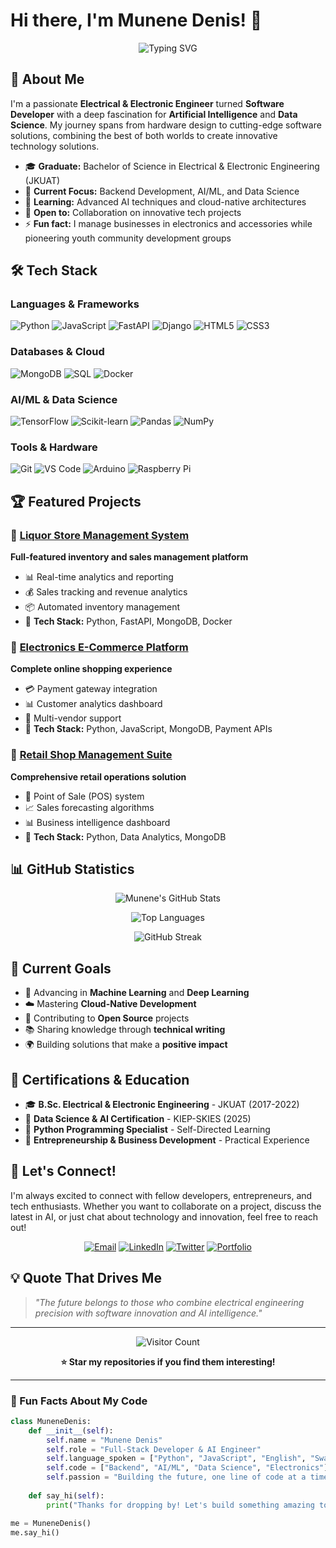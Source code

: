 # Hi there, I'm Munene Denis! 👋

<div align="center">
  
  ![Typing SVG](https://readme-typing-svg.herokuapp.com?font=Orbitron&size=30&pause=1000&color=00D4FF&center=true&vCenter=true&width=600&lines=Electrical+%26+Electronic+Engineer;Fullstack+Developer;AI+%26+Data+Science+Enthusiast;Tech+Entrepreneur;Welcome+to+my+Digital+Universe!)
  
</div>

## 🚀 About Me

I'm a passionate **Electrical & Electronic Engineer** turned **Software Developer** with a deep fascination for **Artificial Intelligence** and **Data Science**. My journey spans from hardware design to cutting-edge software solutions, combining the best of both worlds to create innovative technology solutions.

- 🎓 **Graduate:** Bachelor of Science in Electrical & Electronic Engineering (JKUAT)
- 💼 **Current Focus:** Backend Development, AI/ML, and Data Science
- 🌱 **Learning:** Advanced AI techniques and cloud-native architectures
- 👯 **Open to:** Collaboration on innovative tech projects
- ⚡ **Fun fact:** I manage businesses in electronics and accessories while pioneering youth community development groups

## 🛠️ Tech Stack

### Languages & Frameworks
![Python](https://img.shields.io/badge/Python-3776AB?style=for-the-badge&logo=python&logoColor=white)
![JavaScript](https://img.shields.io/badge/JavaScript-F7DF1E?style=for-the-badge&logo=javascript&logoColor=black)
![FastAPI](https://img.shields.io/badge/FastAPI-009688?style=for-the-badge&logo=fastapi&logoColor=white)
![Django](https://img.shields.io/badge/Django-092E20?style=for-the-badge&logo=django&logoColor=white)
![HTML5](https://img.shields.io/badge/HTML5-E34F26?style=for-the-badge&logo=html5&logoColor=white)
![CSS3](https://img.shields.io/badge/CSS3-1572B6?style=for-the-badge&logo=css3&logoColor=white)

### Databases & Cloud
![MongoDB](https://img.shields.io/badge/MongoDB-47A248?style=for-the-badge&logo=mongodb&logoColor=white)
![SQL](https://img.shields.io/badge/SQL-4479A1?style=for-the-badge&logo=mysql&logoColor=white)
![Docker](https://img.shields.io/badge/Docker-2496ED?style=for-the-badge&logo=docker&logoColor=white)

### AI/ML & Data Science
![TensorFlow](https://img.shields.io/badge/TensorFlow-FF6F00?style=for-the-badge&logo=tensorflow&logoColor=white)
![Scikit-learn](https://img.shields.io/badge/Scikit--learn-F7931E?style=for-the-badge&logo=scikit-learn&logoColor=white)
![Pandas](https://img.shields.io/badge/Pandas-150458?style=for-the-badge&logo=pandas&logoColor=white)
![NumPy](https://img.shields.io/badge/NumPy-013243?style=for-the-badge&logo=numpy&logoColor=white)

### Tools & Hardware
![Git](https://img.shields.io/badge/Git-F05032?style=for-the-badge&logo=git&logoColor=white)
![VS Code](https://img.shields.io/badge/VS_Code-007ACC?style=for-the-badge&logo=visual-studio-code&logoColor=white)
![Arduino](https://img.shields.io/badge/Arduino-00979D?style=for-the-badge&logo=arduino&logoColor=white)
![Raspberry Pi](https://img.shields.io/badge/Raspberry%20Pi-A22846?style=for-the-badge&logo=raspberry-pi&logoColor=white)

## 🏆 Featured Projects

### 🍾 [Liquor Store Management System](https://github.com/MUNENE1212/Liquor_)
**Full-featured inventory and sales management platform**
- 📊 Real-time analytics and reporting
- 💰 Sales tracking and revenue analytics
- 📦 Automated inventory management
- 🎯 **Tech Stack:** Python, FastAPI, MongoDB, Docker

### 🛒 [Electronics E-Commerce Platform](https://github.com/MUNENE1212/Baitech_website)
**Complete online shopping experience**
- 💳 Payment gateway integration
- 📊 Customer analytics dashboard
- 🏪 Multi-vendor support
- 🎯 **Tech Stack:** Python, JavaScript, MongoDB, Payment APIs

### 🏬 [Retail Shop Management Suite](https://github.com/MUNENE1212/Smartbiz)
**Comprehensive retail operations solution**
- 🛒 Point of Sale (POS) system
- 📈 Sales forecasting algorithms
- 📊 Business intelligence dashboard
- 🎯 **Tech Stack:** Python, Data Analytics, MongoDB

## 📊 GitHub Statistics

<div align="center">
  
  ![Munene's GitHub Stats](https://github-readme-stats.vercel.app/api?username=MUNENE1212&show_icons=true&theme=tokyonight&hide_border=true&bg_color=0D1117&title_color=00D4FF&icon_color=00D4FF&text_color=FFFFFF)
  
  ![Top Languages](https://github-readme-stats.vercel.app/api/top-langs/?username=MUNENE1212&layout=compact&theme=tokyonight&hide_border=true&bg_color=0D1117&title_color=00D4FF&text_color=FFFFFF)
  
  ![GitHub Streak](https://github-readme-streak-stats.herokuapp.com/?user=MUNENE1212&theme=tokyonight&hide_border=true&background=0D1117&stroke=00D4FF&ring=00D4FF&fire=FF6B6B&currStreakLabel=00D4FF)
  
</div>

## 🎯 Current Goals

- 🤖 Advancing in **Machine Learning** and **Deep Learning**
- ☁️ Mastering **Cloud-Native Development**
- 🚀 Contributing to **Open Source** projects
- 📚 Sharing knowledge through **technical writing**
- 🌍 Building solutions that make a **positive impact**

## 🏅 Certifications & Education

- 🎓 **B.Sc. Electrical & Electronic Engineering** - JKUAT (2017-2022)
- 🧠 **Data Science & AI Certification** - KIEP-SKIES (2025)
- 🐍 **Python Programming Specialist** - Self-Directed Learning
- 💼 **Entrepreneurship & Business Development** - Practical Experience

## 🤝 Let's Connect!

I'm always excited to connect with fellow developers, entrepreneurs, and tech enthusiasts. Whether you want to collaborate on a project, discuss the latest in AI, or just chat about technology and innovation, feel free to reach out!

<div align="center">
  
  [![Email](https://img.shields.io/badge/Email-D14836?style=for-the-badge&logo=gmail&logoColor=white)](mailto:mnent@gmail.com)
  [![LinkedIn](https://img.shields.io/badge/LinkedIn-0077B5?style=for-the-badge&logo=linkedin&logoColor=white)](https://www.linkedin.com/in/munene-ndegwa-7167b718a/)
  [![Twitter](https://img.shields.io/badge/Twitter-1DA1F2?style=for-the-badge&logo=twitter&logoColor=white)](https://x.com/MunE_nE)
  [![Portfolio](https://img.shields.io/badge/Portfolio-FF7139?style=for-the-badge&logo=firefox&logoColor=white)](https://munesh.netlify.app)
  
</div>

## 💡 Quote That Drives Me

> *"The future belongs to those who combine electrical engineering precision with software innovation and AI intelligence."*

---

<div align="center">
  
  ![Visitor Count](https://visitor-badge.laobi.icu/badge?page_id=MUNENE1212.MUNENE1212)
  
  **⭐ Star my repositories if you find them interesting!**
  
</div>

---

### 🚀 Fun Facts About My Code

```python
class MuneneDenis:
    def __init__(self):
        self.name = "Munene Denis"
        self.role = "Full-Stack Developer & AI Engineer"
        self.language_spoken = ["Python", "JavaScript", "English", "Swahili"]
        self.code = ["Backend", "AI/ML", "Data Science", "Electronics"]
        self.passion = "Building the future, one line of code at a time"
    
    def say_hi(self):
        print("Thanks for dropping by! Let's build something amazing together!")

me = MuneneDenis()
me.say_hi()
```

